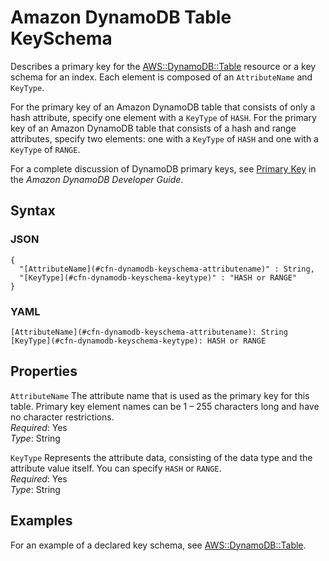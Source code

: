 # Amazon DynamoDB Table KeySchema<a name="aws-properties-dynamodb-keyschema"></a>

Describes a primary key for the [AWS::DynamoDB::Table](aws-resource-dynamodb-table.md) resource or a key schema for an index\. Each element is composed of an `AttributeName` and `KeyType`\.

For the primary key of an Amazon DynamoDB table that consists of only a hash attribute, specify one element with a `KeyType` of `HASH`\. For the primary key of an Amazon DynamoDB table that consists of a hash and range attributes, specify two elements: one with a `KeyType` of `HASH` and one with a `KeyType` of `RANGE`\.

For a complete discussion of DynamoDB primary keys, see [Primary Key](https://docs.aws.amazon.com/amazondynamodb/latest/developerguide/DataModel.html#DataModelPrimaryKey) in the *Amazon DynamoDB Developer Guide*\.

## Syntax<a name="w4ab1c21c14d671b9"></a>

### JSON<a name="aws-properties-dynamodb-keyschema-syntax.json"></a>

```
{
  "[AttributeName](#cfn-dynamodb-keyschema-attributename)" : String,
  "[KeyType](#cfn-dynamodb-keyschema-keytype)" : "HASH or RANGE"
}
```

### YAML<a name="aws-properties-dynamodb-keyschema-syntax.yaml"></a>

```
[AttributeName](#cfn-dynamodb-keyschema-attributename): String
[KeyType](#cfn-dynamodb-keyschema-keytype): HASH or RANGE
```

## Properties<a name="w4ab1c21c14d671c11"></a>

`AttributeName`  <a name="cfn-dynamodb-keyschema-attributename"></a>
The attribute name that is used as the primary key for this table\. Primary key element names can be 1 – 255 characters long and have no character restrictions\.  
*Required*: Yes  
*Type*: String

`KeyType`  <a name="cfn-dynamodb-keyschema-keytype"></a>
Represents the attribute data, consisting of the data type and the attribute value itself\. You can specify `HASH` or `RANGE`\.  
*Required*: Yes  
*Type*: String

## Examples<a name="w4ab1c21c14d671c13"></a>

For an example of a declared key schema, see [AWS::DynamoDB::Table](aws-resource-dynamodb-table.md)\.